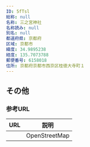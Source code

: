 ```yaml
---
ID: 5fTsl
総称: null
名称: 三之宮神社
名称読み: null
別名: null
都道府県: 京都府
区域: 京都市
緯度: 34.9895238
経度: 135.7073788
郵便番号: 6158018
住所: 京都府京都市西京区桂徳大寺町１
---
```


## その他

### 参考URL

| URL | 説明          |
| --- | ------------- |
|     | OpenStreetMap |
